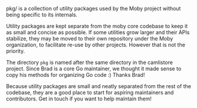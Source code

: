 pkg/ is a collection of utility packages used by the Moby project without being
specific to its internals.

Utility packages are kept separate from the moby core codebase to keep it as
small and concise as possible. If some utilities grow larger and their APIs
stabilize, they may be moved to their own repository under the Moby
organization, to facilitate re-use by other projects. However that is not the
priority.

The directory `pkg` is named after the same directory in the camlistore project.
Since Brad is a core Go maintainer, we thought it made sense to copy his methods
for organizing Go code :) Thanks Brad!

Because utility packages are small and neatly separated from the rest of the
codebase, they are a good place to start for aspiring maintainers and
contributors. Get in touch if you want to help maintain them!
